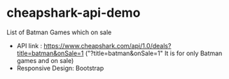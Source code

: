 # cheapshark-api-demo
List of Batman Games which on sale

* API link : https://www.cheapshark.com/api/1.0/deals?title=batman&onSale=1 ("?title=batman&onSale=1" It is for only Batman games and on sale)
* Responsive Design: Bootstrap
